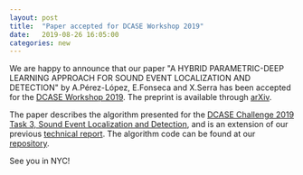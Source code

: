 ```yaml
---
layout: post
title:  "Paper accepted for DCASE Workshop 2019"
date:   2019-08-26 16:05:00
categories: new
---
```


We are happy to announce that our paper "A HYBRID PARAMETRIC-DEEP LEARNING APPROACH FOR SOUND EVENT LOCALIZATION AND DETECTION"
by A.Pérez-López, E.Fonseca and X.Serra has been accepted for the [DCASE Workshop 2019](http://dcase.community/workshop2019/).
The preprint is available through [arXiv](https://arxiv.org/abs/1908.10133).

The paper describes the algorithm presented for the [DCASE Challenge 2019 Task 3, Sound Event Localization and Detection](http://dcase.community/challenge2019/task-sound-event-localization-and-detection),
and is an extension of our previous [technical report](http://dcase.community/documents/challenge2019/technical_reports/DCASE2019_Perezlopez_106.pdf).
The algorithm code can be found at our [repository](https://github.com/andresperezlopez/DCASE2019_task3).


See you in NYC!
